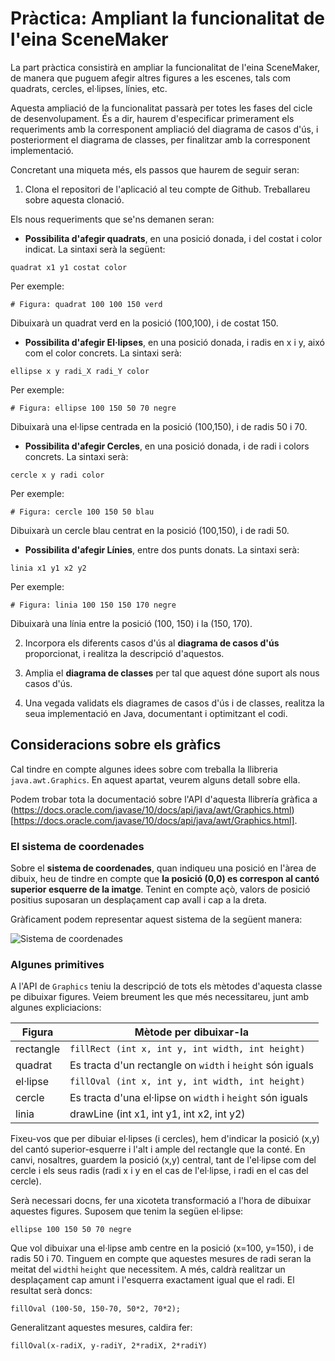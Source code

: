# Pràctica: Ampliant la funcionalitat de l'eina SceneMaker

La part pràctica consistirà en ampliar la funcionalitat de l'eina SceneMaker, de manera que puguem afegir altres figures a les escenes, tals com quadrats, cercles, el·lipses, línies, etc.

Aquesta ampliació de la funcionalitat passarà per totes les fases del cicle de desenvolupament. És a dir, haurem d'especificar primerament els requeriments amb la corresponent ampliació del diagrama de casos d'ús, i posteriorment el diagrama de classes, per finalitzar amb la corresponent implementació.

Concretant una miqueta més, els passos que haurem de seguir seran:

1. Clona el repositori de l'aplicació al teu compte de Github. Treballareu sobre aquesta clonació.

Els nous requeriments que se'ns demanen seran:

* **Possibilita d'afegir quadrats**, en una posició donada, i del costat i color indicat. La sintaxi serà la següent:

```
quadrat x1 y1 costat color
```

Per exemple:

```
# Figura: quadrat 100 100 150 verd
```

Dibuixarà un quadrat verd en la posició (100,100), i de costat 150.

* **Possibilita d'afegir El·lipses**, en una posició donada, i radis en x i y, aixó com el color concrets. La sintaxi serà:

```
ellipse x y radi_X radi_Y color
```

Per exemple:

```
# Figura: ellipse 100 150 50 70 negre
```

Dibuixarà una el·lipse centrada en la posició (100,150), i de radis 50 i 70.


* **Possibilita d'afegir Cercles**, en una posició donada, i de radi i colors concrets. La sintaxi serà:

```
cercle x y radi color
```

Per exemple:

```
# Figura: cercle 100 150 50 blau
```

Dibuixarà un cercle blau centrat en la posició (100,150), i de radi 50.


* **Possibilita d'afegir Línies**, entre dos punts donats. La sintaxi serà:

```
linia x1 y1 x2 y2
```

Per exemple:

```
# Figura: linia 100 150 150 170 negre
```

Dibuixarà una línia entre la posició (100, 150) i la (150, 170).

2. Incorpora els diferents casos d'ús al **diagrama de casos d'ús** proporcionat, i realitza la descripció d'aquestos.

3. Amplia el **diagrama de classes** per tal que aquest dóne suport als nous casos d'ús.

4. Una vegada validats els diagrames de casos d'ús i de classes, realitza la seua implementació en Java, documentant i optimitzant el codi.

## Consideracions sobre els gràfics

Cal tindre en compte algunes idees sobre com treballa la llibreria `java.awt.Graphics`. En aquest apartat, veurem alguns detall sobre ella.

Podem trobar tota la documentació sobre l'API d'aquesta llibrería gràfica a (https://docs.oracle.com/javase/10/docs/api/java/awt/Graphics.html)[https://docs.oracle.com/javase/10/docs/api/java/awt/Graphics.html].


### El sistema de coordenades

Sobre el **sistema de coordenades**, quan indiqueu una posició en l'àrea de dibuix, heu de tindre en compte que **la posició (0,0) es correspon al cantó superior esquerre de la imatge**. Tenint en compte açò, valors de posició positius suposaran un desplaçament cap avall i cap a la dreta.

Gràficament podem representar aquest sistema de la següent manera:

![Sistema de coordenades](http://underpop.online.fr/j/java/img/04fig18.jpg)

### Algunes primitives

A l'API de `Graphics` teniu la descripció de tots els mètodes d'aquesta classe pe dibuixar figures. Veiem breument les que més necessitareu, junt amb algunes expliciacions:


| Figura | Mètode per dibuixar-la|
|--------|-----------------------|
| rectangle | `fillRect (int x, int y, int width, int height)` | 
| quadrat | Es tracta d'un rectangle on `width` i `height` són iguals |
| el·lipse | `fillOval (int x, int y, int width, int height)` |
| cercle | Es tracta d'una el·lipse on `width` i `height` són iguals |
| linia | drawLine (int x1, int y1, int x2, int y2) |

Fixeu-vos que per dibuiar el·lipses (i cercles), hem d'indicar la posició (x,y) del cantó superior-esquerre i l'alt i ample del rectangle que la conté. En canvi, nosaltres, guardem la posició (x,y) central, tant de l'el·lipse com del cercle i els seus radis (radi x i y en el cas de l'el·lipse, i radi en el cas del cercle).

Serà necessari docns, fer una xicoteta transformació a l'hora de dibuixar aquestes figures. Suposem que tenim la següen el·lipse:

```
ellipse 100 150 50 70 negre
```

Que vol dibuixar una el·lipse amb centre en la posició (x=100, y=150), i de radis 50 i 70. Tinguem en compte que aquestes mesures de radi seran la meitat del `width`i `height` que necessitem. A més, caldrà realitzar un desplaçament cap amunt i l'esquerra exactament igual que el radi. El resultat serà doncs:

```
fillOval (100-50, 150-70, 50*2, 70*2);
```

Generalitzant aquestes mesures, caldira fer:

```
fillOval(x-radiX, y-radiY, 2*radiX, 2*radiY)
```





